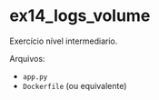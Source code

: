 # ex14_logs_volume

Exercício nível intermediario.

Arquivos:
- `app.py`
- `Dockerfile` (ou equivalente)

